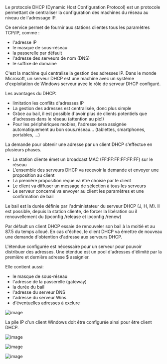 Le protocole DHCP (Dynamic Host Configuration Protocol) est un protocole permettant de centraliser la configuration des machines du réseau au niveau de l'adressage IP.

Ce service permet de fournir aux stations clientes tous les paramètres TCP/IP, comme :

- l'adresse IP
- le masque de sous-réseau
- la passerelle par défault
- l'adresse des serveurs de nom (DNS)
- le suffixe de domaine

C'est la machine qui centralise la gestion des adresses IP. Dans le monde Microsoft, un serveur DHCP est une machine avec un système d'exploitation de Windows serveur avec le rôle de serveur DHCP configuré.

Les avantages du DHCP:

- limitation les conflits d'adresses IP
- La gestion des adresses est centralisée, donc plus simple
- Grâce au bail, il est possible d'avoir plus de clients potentiels que d'adresses dans le réseau (attention au pic!)
- Pour les périphériques mobles, l'adresse sera assignée automatiquement au bon sous.réseau... (tablettes, smartphones, portables, ...)

La demande pour obtenir une adresse par un client DHCP s'effectue en plusieurs phases.

- La station cliente émet un broadcast MAC (FF:FF:FF:FF:FF:FF) sur le réseau
- L'ensemble des serveurs DHCP va recevoir la demande et envoyer une proposition au client 
- La première proposition reçue va être choisie par le client 
- Le client va diffuser un message de sélection à tous les serveurs
- Le serveur concerné va envoyer au client les paramètres et une confirmation de bail

Le bail est la durée définie par l'administateur du serveur DHCP (J, H, M). Il est possible, depuis la station cliente, de forcer la libération ou il renouvellement du (ipconfig /release et ipconfig /renew)

Par défault un client DHCP essaie de renouveler son bail à la moitié et au 87.5 du temps alloué. En cas d'échec, le client DHCP va émettre de nouveau une demande d'obtention d'adresse aux serveurs DHCP.

L'étendue configurée est nécessaire pour un serveur pour pouvoir distribuer des adresses. Une étendue est un pool d'adresses d'élimité par la première et dernière adresse $ assignier. 

Elle contient aussi:

- le masque de sous-réseau
- l'adresse de la passerelle (gateway)
- la durée du bail 
- l'adresse du serveur DNS 
- l'adresse du serveur Wins 
- d'éventuelles adresses à exclure 

![image](https://user-images.githubusercontent.com/73474137/173922409-79ce3303-37e8-431c-8e0b-7b758ab59fab.png)

La pile IP d'un client Windows doit être configurée ainsi pour être client DHCP.

![image](https://user-images.githubusercontent.com/73474137/173922700-81ae5fc3-01f0-4f4e-81f9-fa5d1d359234.png)

![image](https://user-images.githubusercontent.com/73474137/173922720-69112dc8-989f-4d87-af86-0cf195e285b9.png)

![image](https://user-images.githubusercontent.com/73474137/173922843-4be13591-e5c6-4868-993a-06deeb45c904.png)

